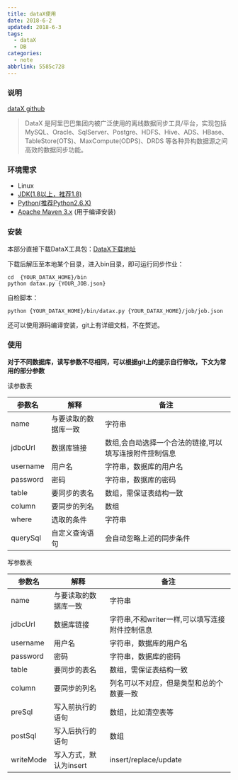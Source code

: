 ```yaml
---
title: dataX使用
date: 2018-6-2
updated: 2018-6-3
tags:
  - dataX
  - DB
categories:
  - note
abbrlink: 5585c728
---
```


### 说明

[dataX github](https://github.com/alibaba/DataX)

> DataX 是阿里巴巴集团内被广泛使用的离线数据同步工具/平台，实现包括 MySQL、Oracle、SqlServer、Postgre、HDFS、Hive、ADS、HBase、TableStore(OTS)、MaxCompute(ODPS)、DRDS 等各种异构数据源之间高效的数据同步功能。



### 环境需求

- Linux
- [JDK(1.8以上，推荐1.8)](http://www.oracle.com/technetwork/cn/java/javase/downloads/index.html)
- [Python(推荐Python2.6.X)](https://www.python.org/downloads/)
- [Apache Maven 3.x](https://maven.apache.org/download.cgi) (用于编译安装)



### 安装

本部分直接下载DataX工具包：[DataX下载地址](http://datax-opensource.oss-cn-hangzhou.aliyuncs.com/datax.tar.gz)

下载后解压至本地某个目录，进入bin目录，即可运行同步作业：

```shell
cd  {YOUR_DATAX_HOME}/bin
python datax.py {YOUR_JOB.json}
```

自检脚本：
```shell
python {YOUR_DATAX_HOME}/bin/datax.py {YOUR_DATAX_HOME}/job/job.json
```

还可以使用源码编译安装，git上有详细文档，不在赘述。



### 使用

**对于不同数据库，读写参数不尽相同，可以根据git上的提示自行修改，下文为常用的部分参数**

读参数表

| 参数名   | 解释                 | 备注                                                   |
| -------- | -------------------- | ------------------------------------------------------ |
| name     | 与要读取的数据库一致 | 字符串                                                 |
| jdbcUrl  | 数据库链接           | 数组,会自动选择一个合法的链接,可以填写连接附件控制信息 |
| username | 用户名               | 字符串，数据库的用户名                                 |
| password | 密码                 | 字符串，数据库的密码                                   |
| table    | 要同步的表名         | 数组，需保证表结构一致                                 |
| column   | 要同步的列名         | 数组                                                   |
| where    | 选取的条件           | 字符串                                                 |
| querySql | 自定义查询语句       | 会自动忽略上述的同步条件                               |

 写参数表

| 参数名    | 解释                   | 备注                                           |
| --------- | ---------------------- | ---------------------------------------------- |
| name      | 与要读取的数据库一致   | 字符串                                         |
| jdbcUrl   | 数据库链接             | 字符串,不和writer一样,可以填写连接附件控制信息 |
| username  | 用户名                 | 字符串，数据库的用户名                         |
| password  | 密码                   | 字符串，数据库的密码                           |
| table     | 要同步的表名           | 数组，需保证表结构一致                         |
| column    | 要同步的列名           | 列名可以不对应，但是类型和总的个数要一致       |
| preSql    | 写入前执行的语句       | 数组，比如清空表等                             |
| postSql   | 写入后执行的语句       | 数组                                           |
| writeMode | 写入方式，默认为insert | insert/replace/update                          |





